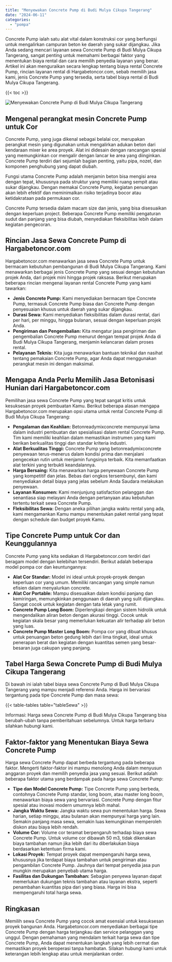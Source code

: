 ```yaml
---
title: "Menyewakan Concrete Pump di Budi Mulya Cikupa Tangerang"
date: "2024-06-11"
categories: 
  - "pompa"
---
```




Concrete Pump ialah satu alat vital dalam konstruksi cor yang berfungsi untuk mengalirkan campuran beton ke daerah yang sukar dijangkau. Jika Anda sedang mencari layanan sewa Concrete Pump di Budi Mulya Cikupa Tangerang, sangat penting untuk memahami berbagai faktor yang menentukan biaya rental dan cara memilih penyedia layanan yang benar. Artikel ini akan menguraikan secara lengkap tentang biaya rental Concrete Pump, rincian layanan rental di Hargabetoncor.com, sebab memilih jasa kami, jenis Concrete Pump yang tersedia, serta tabel biaya rental di Budi Mulya Cikupa Tangerang.

{{< toc >}}

![Menyewakan Concrete Pump di Budi Mulya Cikupa Tangerang](https://hargareadymixid.github.io/pompa/concrete-pump%20(7).png)

## Mengenal perangkat mesin Concrete Pump untuk Cor

Concrete Pump, yang juga dikenal sebagai belalai cor, merupakan perangkat mesin yang digunakan untuk mengalirkan adukan beton dari kendaraan mixer ke area proyek. Alat ini didesain dengan rancangan spesial yang memungkinkan cor mengalir dengan lancar ke area yang diinginkan. Concrete Pump terdiri dari sejumlah bagian penting, yaitu pipa, nozel, dan komponen penghubung yang dapat diubah.

Fungsi utama Concrete Pump adalah menjamin beton bisa mengisi area dengan tepat, khususnya pada struktur yang memiliki ruang sempit atau sukar dijangkau. Dengan memakai Concrete Pump, kegiatan penuangan akan lebih efektif dan meminimalkan risiko terjadinya bocor atau ketidakrataan pada permukaan cor.

Concrete Pump tersedia dalam macam size dan jenis, yang bisa disesuaikan dengan keperluan project. Beberapa Concrete Pump memiliki pengaturan sudut dan panjang yang bisa diubah, menyediakan fleksibilitas lebih dalam kegiatan pengecoran.

## Rincian Jasa Sewa Concrete Pump di Hargabetoncor.com

Hargabetoncor.com menawarkan jasa sewa Concrete Pump untuk bermacam kebutuhan pembangunan di Budi Mulya Cikupa Tangerang. Kami menawarkan berbagai jenis Concrete Pump yang sesuai dengan kebutuhan projek Anda, dari projek mini hingga projek raksasa. Berikut merupakan beberapa rincian mengenai layanan rental Concrete Pump yang kami tawarkan:

- **Jenis Concrete Pump:** Kami menyediakan bermacam tipe Concrete Pump, termasuk Concrete Pump biasa dan Concrete Pump dengan penyesuaian khusus untuk daerah yang sukar dijangkau.
- **Durasi Sewa:** Kami menyediakan fleksibilitas dalam durasi rental, dari per hari, per minggu, hingga bulanan, sesuai dengan keperluan projek Anda.
- **Pengiriman dan Pengembalian:** Kita mengatur jasa pengiriman dan pengembalian Concrete Pump menurut dengan tempat projek Anda di Budi Mulya Cikupa Tangerang, menjamin kelancaran dalam proses rental.
- **Pelayanan Teknis:** Kita juga menawarkan bantuan teknikal dan nasihat tentang pemakaian Concrete Pump, agar Anda dapat menggunakan perangkat mesin ini dengan maksimal.

## Mengapa Anda Perlu Memilih Jasa Betonisasi Hunian dari Hargabetoncor.com

Pemilihan jasa sewa Concrete Pump yang tepat sangat kritis untuk kesuksesan proyek pembuatan Kamu. Berikut beberapa alasan mengapa Hargabetoncor.com merupakan opsi utama untuk rental Concrete Pump di Budi Mulya Cikupa Tangerang:

- **Pengalaman dan Keahlian:** Betonreadymixconcrete mempunyai lama dalam industri pembuatan dan spesialisasi dalam rental Concrete Pump. Tim kami memiliki keahlian dalam memastikan instrumen yang kami berikan berkualitas tinggi dan standar kriteria industri.
- **Alat Berkualitas Tinggi:** Concrete Pump yang betonreadymixconcrete penyewaan terus-menerus dalam kondisi prima dan menjalani pengecekan rutin untuk menjamin fungsinya terbaik. Kita memanfaatkan alat terkini yang terbukti keandalannya.
- **Harga Bersaing:** Kita menawarkan harga penyewaan Concrete Pump yang kompetitif dan jelas. Bebas dari ongkos tersembunyi, dan kami menyediakan detail biaya yang jelas sebelum Anda Saudara melakukan penyewaan.
- **Layanan Konsumen:** Kami menjunjung satisfaction pelanggan dan senantiasa siap melayani Anda dengan pertanyaan atau kebutuhan tertentu terkait sewa Concrete Pump.
- **Fleksibilitas Sewa:** Dengan aneka pilihan jangka waktu rental yang ada, kami mengamankan Kamu mampu menentukan paket rental yang tepat dengan schedule dan budget proyek Kamu.

## Tipe Concrete Pump untuk Cor dan Keunggulannya

Concrete Pump yang kita sediakan di Hargabetoncor.com terdiri dari beragam model dengan kelebihan tersendiri. Berikut adalah beberapa model pompa cor dan keuntungannya:

- **Alat Cor Standar:** Model ini ideal untuk proyek-proyek dengan keperluan cor yang umum. Memiliki rancangan yang simple namun efisien dalam menyalurkan concrete.
- **Alat Cor Portable:** Mampu disesuaikan dalam kondisi panjang dan kemiringan, memungkinkan penggunaan di daerah yang sulit dijangkau. Sangat cocok untuk kegiatan dengan tata letak yang rumit.
- **Concrete Pump Long Boom:** Diperlengkapi dengan sistem hidrolik untuk mengendalikan aliran beton dengan akurasi tinggi. Cocok untuk kegiatan skala besar yang memerlukan kekuatan alir terhadap alir beton yang luas.
- **Concrete Pump Master Long Boom:** Pompa cor yang dibuat khusus untuk penuangan beton gedung lebih dari lima tingkat, ideal untuk penerapan berat dan kegiatan dengan kuantitas semen yang besar-besaran juga cakupan yang panjang.

## Tabel Harga Sewa Concrete Pump di Budi Mulya Cikupa Tangerang

Di bawah ini ialah tabel biaya sewa Concrete Pump di Budi Mulya Cikupa Tangerang yang mampu menjadi referensi Anda. Harga ini bervariasi tergantung pada tipe Concrete Pump dan masa sewa:

{{< table-tables table="tableSewa" >}}

Informasi: Harga sewa Concrete Pump di Budi Mulya Cikupa Tangerang bisa berubah-ubah tanpa pemberitahuan sebelumnya. Untuk harga terbaru silahkan hubungi kami.

## Faktor-faktor yang Menentukan Biaya Sewa Concrete Pump

Harga sewa Concrete Pump dapat berbeda tergantung pada beberapa faktor. Mengerti faktor-faktor ini mampu menolong Anda dalam menyusun anggaran proyek dan memilih penyedia jasa yang sesuai. Berikut adalah beberapa faktor utama yang berdampak pada harga sewa Concrete Pump:

- **Tipe dan Model Concrete Pump:** Tipe Concrete Pump yang berbeda, contohnya Concrete Pump standar, long boom, atau master long boom, menawarkan biaya sewa yang bervariasi. Concrete Pump dengan fitur spesial atau inovasi modern umumnya lebih mahal.
- **Jangka Waktu Sewa:** Jangka waktu sewa pun menentukan harga. Sewa harian, setiap minggu, atau bulanan akan mempunyai harga yang lain. Semakin panjang masa sewa, semakin luas kemungkinan memperoleh diskon atau biaya lebih rendah.
- **Volume Cor:** Volume cor teramat berpengaruh terhadap biaya sewa Concrete Pump. Untuk volume cor dibawah 50 m3, tidak dikenakan biaya tambahan namun jika lebih dari itu diberlakukan biaya berdasarkan ketentuan firma kami.
- **Lokasi Proyek:** Tempat proyek dapat mempengaruhi harga sewa, khususnya jika terdapat biaya tambahan untuk pengiriman atau pengambilan Concrete Pump. Jauhnya dari tempat penyedia jasa pun mungkin merupakan penyebab utama harga.
- **Fasilitas dan Dukungan Tambahan:** Sebagian penyewa layanan dapat memerlukan dukungan teknis tambahan atau layanan ekstra, seperti penambahan kuantitas pipa dari yang biasa. Harga ini bisa mempengaruhi total harga sewa.

## Ringkasan

Memilih sewa Concrete Pump yang cocok amat esensial untuk kesuksesan proyek bangunan Anda. Hargabetoncor.com menyediakan berbagai tipe Concrete Pump dengan harga terjangkau dan service pelanggan yang unggul. Dengan pemahaman yang mendalam terkait harga sewa dan tipe Concrete Pump, Anda dapat menentukan langkah yang lebih cermat dan memastikan proyek beroperasi tanpa hambatan. Silakan hubungi kami untuk keterangan lebih lengkap atau untuk menjalankan order.

